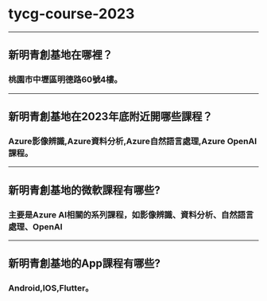 # tycg-course-2023
---
## 新明青創基地在哪裡？
### 桃園市中壢區明德路60號4樓。
---
## 新明青創基地在2023年底附近開哪些課程？
### Azure影像辨識,Azure資料分析,Azure自然語言處理,Azure OpenAI課程。
---
## 新明青創基地的微軟課程有哪些?
### 主要是Azure AI相關的系列課程，如影像辨識、資料分析、自然語言處理、OpenAI
---
## 新明青創基地的App課程有哪些?
### Android,IOS,Flutter。
